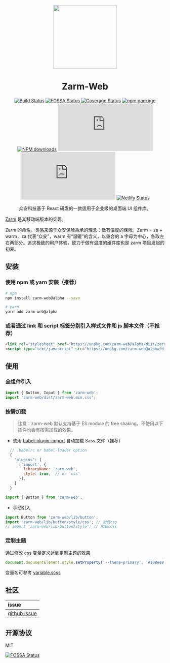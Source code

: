 <p align="center">
  <a href="https://zarm-web.netlify.com">
    <img width="200" src="https://zarm.design/images/logo.732d9561.svg">
  </a>
</p>

<h1 align="center">Zarm-Web</h1>

<div align="center">

[![Build Status](https://www.travis-ci.org/JeromeLin/zarm-web.svg?branch=dev-zarm-web)](https://www.travis-ci.org/JeromeLin/zarm-web)
[![FOSSA Status](https://app.fossa.io/api/projects/git%2Bgithub.com%2FJeromeLin%2Fzarm-web.svg?type=shield)](https://app.fossa.io/projects/git%2Bgithub.com%2FJeromeLin%2Fzarm-web?ref=badge_shield)
[![Coverage Status](https://img.shields.io/coveralls/JeromeLin/zarm-web/master.svg)](https://coveralls.io/github/JeromeLin/zarm-web?branch=master)
[![npm package](https://img.shields.io/npm/v/zarm-web/alpha.svg)](https://www.npmjs.org/package/zarm-web)<!-- [![](https://badgen.net/npm/v/zarm-web/next)](https://www.npmjs.com/package/zarm-web)  -->
[![NPM downloads](https://img.shields.io/npm/dm/zarm-web.svg)](https://npmjs.org/package/zarm-web)
![JS gzip size](https://img.badgesize.io/https://unpkg.com/zarm-web@latest/dist/zarm-web.min.js?compression=gzip&label=gzip%20size:%20JS)
![CSS gzip size](https://img.badgesize.io/https://unpkg.com/zarm-web@latest/dist/zarm-web.min.css?compression=gzip&label=gzip%20size:%20CSS)
[![Netlify Status](https://api.netlify.com/api/v1/badges/45fb5b8b-392a-4a4a-8731-fb3a4cc6d14c/deploy-status)](https://app.netlify.com/sites/zarm-web/deploys)

众安科技基于 React 研发的一款适用于企业级的桌面端 UI 组件库。

</div>

[Zarm](https://github.com/ZhongAnTech/zarm) 是其移动端版本的实现。

Zarm 的命名，灵感来源于众安保险秉承的理念：做有温度的保险。Zarm = za + warm，za 代表“众安”，warm 有“温暖”的含义，以重合的 a 字母为中心，各取左右两部分。追求极致的用户体验，致力于做有温度的组件库也是 zarm 项目发起的初衷。

## 安装

### 使用 npm 或 yarn 安装（推荐）

```bash
# npm
npm install zarm-web@alpha --save

# yarn
yarn add zarm-web@alpha
```

### 或者通过 link 和 script 标签分别引入样式文件和 js 脚本文件（不推荐）

```html
<link rel="stylesheet" href="https://unpkg.com/zarm-web@alpha/dist/zarm-web.min.css" />
<script type="text/javascript" src="https://unpkg.com/zarm-web@alpha/dist/zarm-web.min.js"></script>
```

## 使用

### 全组件引入

```js
import { Button, Input } from 'zarm-web';
import 'zarm-web/dist/zarm-web.min.css';
```

### 按需加载

> 注意：zarm-web 默认支持基于 ES module 的 tree shaking，不使用以下插件也会有按需加载的效果。

- 使用 [babel-plugin-import](https://github.com/ant-design/babel-plugin-import) 自动加载 Sass 文件（推荐）

```js
  // .babelrc or babel-loader option
  {
    "plugins": [
      ['import', {
        libraryName: 'zarm-web',
        style: true,  // or 'css'
      }],
    ]
  }
```

```js
import { Button } from 'zarm-web';
```

- 手动引入

```js
import Button from 'zarm-web/lib/button';
import 'zarm-web/lib/button/style/css'; // 加载css
// import 'zarm-web/lib/button/style'; // 加载scss
```

### 定制主题

通过修改 css 变量定义达到定制主题的效果

```js
document.documentElement.style.setProperty('--theme-primary', '#108ee9');
```

变量名可参考 [variable.scss](https://github.com/JeromeLin/zarm-web/blob/dev-zarm-web/components/style/themes/variable.scss)

## 社区

| issue                                                        |
| :----------------------------------------------------------- |
| [github issue](https://github.com/JeromeLin/zarm-web/issues) |

## 开源协议

MIT

[![FOSSA Status](https://app.fossa.io/api/projects/git%2Bgithub.com%2FJeromeLin%2Fzarm-web.svg?type=large)](https://app.fossa.io/projects/git%2Bgithub.com%2FJeromeLin%2Fzarm-web?ref=badge_large)
